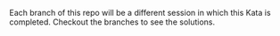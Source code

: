 Each branch of this repo will be a different session in which this Kata is completed. Checkout the branches to see the solutions.
